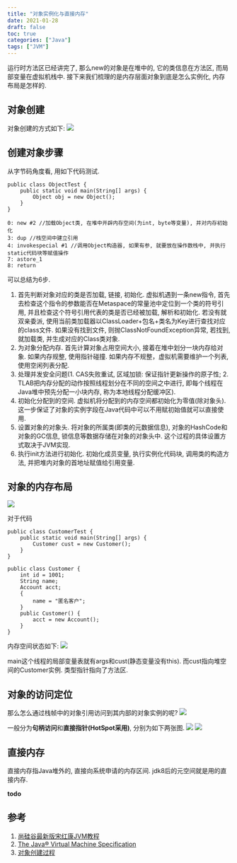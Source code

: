 ```yaml
---
title: "对象实例化与直接内存"
date: 2021-01-28
draft: false
toc: true
categories: ["Java"]
tags: ["JVM"]
---
```


运行时方法区已经讲完了, 那么new的对象是在堆中的, 它的类信息在方法区, 而局部变量在虚拟机栈中. 接下来我们梳理的是内存层面对象到底是怎么实例化, 内存布局是怎样的.

## 对象创建
对象创建的方式如下:
![](/35_1.png)

## 创建对象步骤
从字节码角度看, 用如下代码测试.
```
public class ObjectTest {
    public static void main(String[] args) {
        Object obj = new Object();
    }
}
```
```
0: new #2 //加载Object类, 在堆中开辟内存空间(为int, byte等变量), 并对内存初始化
3: dup //栈空间中建立引用
4: invokespecial #1 //调用Object构造器, 如果有参, 就要放在操作数栈中, 并执行static代码块等赋值操作
7: astore_1
8: return
```

可以总结为6步.
1. 首先判断对象对应的类是否加载, 链接, 初始化. 虚拟机遇到一条new指令, 首先去检查这个指令的参数能否在Metaspace的常量池中定位到一个类的符号引用, 并且检查这个符号引用代表的类是否已经被加载, 解析和初始化. 若没有就双亲委派, 使用当前类加载器以ClassLoader+包名+类名为Key进行查找对应的class文件. 如果没有找到文件, 则抛ClassNotFoundException异常, 若找到, 就加载类, 并生成对应的Class类对象.
2. 为对象分配内存. 首先计算对象占用空间大小, 接着在堆中划分一块内存给对象. 如果内存规整, 使用指针碰撞. 如果内存不规整，虚拟机需要维护一个列表, 使用空闲列表分配.
3. 处理并发安全问题(1. CAS失败重试, 区域加锁: 保证指针更新操作的原子性; 2. TLAB把内存分配的动作按照线程划分在不同的空间之中进行, 即每个线程在Java堆中预先分配一小块内存, 称为本地线程分配缓冲区).
4. 初始化分配到的空间. 虚拟机将分配到的内存空间都初始化为零值(除对象头). 这一步保证了对象的实例字段在Java代码中可以不用赋初始值就可以直接使用. 
5. 设置对象的对象头. 将对象的所属类(即类的元数据信息), 对象的HashCode和对象的GC信息, 锁信息等数据存储在对象的对象头中. 这个过程的具体设置方式取决于JVM实现.
6. 执行init方法进行初始化. 初始化成员变量, 执行实例化代码块, 调用类的构造方法, 并把堆内对象的首地址赋值给引用变量.

## 对象的内存布局
![](/35_2.png)

对于代码
```
public class CustomerTest {
    public static void main(String[] args) {
        Customer cust = new Customer();
    }
}

public class Customer {
    int id = 1001;
    String name;
    Account acct;
    {
        name = "匿名客户";
    }
    public Customer() {
        acct = new Account();
    }
}
```
内存空间状态如下: 
![](/35_3.png)

main这个线程的局部变量表就有args和cust(静态变量没有this). 而cust指向堆空间的Customer实例. 类型指针指向了方法区. 

## 对象的访问定位
那么怎么通过栈帧中的对象引用访问到其内部的对象实例的呢?
![](/image/jvm6_4.png)

一般分为**句柄访问**和**直接指针(HotSpot采用)**, 分别为如下两张图. 
![](/35_5.png)
![](/35_6.png)

## 直接内存
直接内存指Java堆外的, 直接向系统申请的内存区间. jdk8后的元空间就是用的直接内存.

**todo**

## 参考
1. [尚硅谷最新版宋红康JVM教程](https://www.bilibili.com/video/BV1PJ411n7xZ?p=1)
2. [The Java® Virtual Machine Specification](https://docs.oracle.com/javase/specs/jvms/se8/html/index.html)
3. [对象创建过程](https://www.cnblogs.com/chenyangyao/p/5296807.html)
